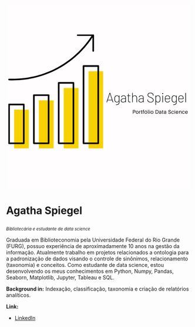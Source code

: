 
<p align="center">
  <img src="Logo_Agatha_Spiegel.png" >
</p>
                      
# Agatha Spiegel
<sub>*Bibliotecária e estudante de data science*</sub>

Graduada em Biblioteconomia pela Universidade Federal do Rio Grande (FURG), possuo experiência de aproximadamente 10 anos na gestão da informação. Atualmente trabalho em projetos relacionados a ontologia para a padronização de dados visando o controle de sinônimos, relacionamento (taxonomia) e conceitos. Como estudante de data science, estou desenvolvendo os meus conhecimentos em Python, Numpy, Pandas, Seaborn, Matplotlib, Jupyter, Tableau e SQL. 

**Background in:** Indexação, classificação, taxonomia e criação de relatórios analíticos.

**Link:**
* [LinkedIn](https://www.linkedin.com/in/agathaspiegel/)
